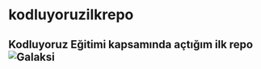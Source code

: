 # kodluyoruzilkrepo
Kodluyoruz Eğitimi kapsamında açtığım ilk repo
![Galaksi](https://media.istockphoto.com/id/481229372/tr/foto%C4%9Fraf/spiral-galaxy-illustration-of-milky-way.jpg?s=612x612&w=is&k=20&c=33UBvCQlsEc0tl_yThBk0PC-cuu7aNOOg6IgL_M-sbw=)
---

